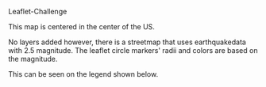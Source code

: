 Leaflet-Challenge

This map is centered in the center of the US.

No layers added however, there is a streetmap that uses earthquakedata with 2.5 magnitude.
The leaflet circle markers' radii and colors are based on the magnitude.

This can be seen on the legend shown below.